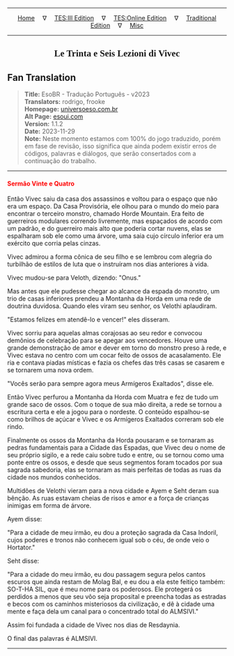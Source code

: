 
---

<!-- Jekyll Page Links -->

<center>
<a href="../../../../../index.html">Home</a>
&emsp;&nabla;&emsp;
<a href="../../../../index-tes3.html">TES:III Edition</a>
&emsp;&nabla;&emsp;
<a href="../../../../index-teso.html">TES:Online Edition</a>
&emsp;&nabla;&emsp;
<a href="../../../../index-traditional.html">Traditional Edition</a>
&emsp;&nabla;&emsp;
<a href="../../../../index-misc.html">Misc</a>
</center>

<!-- Markdown Body Below: -->

---

<center>
<h2><span style="font-family:Georgia">Le Trinta e Seis Lezioni di Vivec</span></h2>
</center>

## Fan Translation

> __Title:__ EsoBR - Tradução Português - v2023\
> __Translators:__ rodrigo, frooke\
> __Homepage:__ [universoeso.com.br][1]\
> __Alt Page:__ [esoui.com][2]\
> __Version:__ 1.1.2\
> __Date:__ 2023-11-29\
> __Note:__ Neste momento estamos com 100% do jogo traduzido, porém em fase de revisão, isso significa que ainda podem existir erros de códigos, palavras e diálogos, que serão consertados com a continuação do trabalho.

[1]: https://www.universoeso.com.br/traducao
[2]: https://www.esoui.com/downloads/info2256-EsoBR-TraduoPortugus-v2023.html

---

#### <span style="color:red">Sermão Vinte e Quatro</span>

Então Vivec saiu da casa dos assassinos e voltou para o espaço que não era um espaço. Da Casa Provisória, ele olhou para o mundo do meio para encontrar o terceiro monstro, chamado Horde Mountain. Era feito de guerreiros modulares correndo livremente, mas espaçados de acordo com um padrão, e do guerreiro mais alto que poderia cortar nuvens, elas se espalharam sob ele como uma árvore, uma saia cujo círculo inferior era um exército que corria pelas cinzas.

Vivec admirou a forma cônica de seu filho e se lembrou com alegria do turbilhão de estilos de luta que o instruíram nos dias anteriores à vida.

Vivec mudou-se para Veloth, dizendo: "Onus."

Mas antes que ele pudesse chegar ao alcance da espada do monstro, um trio de casas inferiores prendeu a Montanha da Horda em uma rede de doutrina duvidosa. Quando eles viram seu senhor, os Velothi aplaudiram.

"Estamos felizes em atendê-lo e vencer!" eles disseram.

Vivec sorriu para aquelas almas corajosas ao seu redor e convocou demônios de celebração para se apegar aos vencedores. Houve uma grande demonstração de amor e dever em torno do monstro preso à rede, e Vivec estava no centro com um cocar feito de ossos de acasalamento. Ele ria e contava piadas místicas e fazia os chefes das três casas se casarem e se tornarem uma nova ordem.

"Vocês serão para sempre agora meus Armígeros Exaltados", disse ele.

Então Vivec perfurou a Montanha da Horda com Muatra e fez de tudo um grande saco de ossos. Com o toque de sua mão direita, a rede se tornou a escritura certa e ele a jogou para o nordeste. O conteúdo espalhou-se como brilhos de açúcar e Vivec e os Armígeros Exaltados correram sob ele rindo.

Finalmente os ossos da Montanha da Horda pousaram e se tornaram as pedras fundamentais para a Cidade das Espadas, que Vivec deu o nome de seu próprio sigilo, e a rede caiu sobre tudo e entre, ou se tornou como uma ponte entre os ossos, e desde que seus segmentos foram tocados por sua sagrada sabedoria, elas se tornaram as mais perfeitas de todas as ruas da cidade nos mundos conhecidos.

Multidões de Velothi vieram para a nova cidade e Ayem e Seht deram sua bênção. As ruas estavam cheias de risos e amor e a força de crianças inimigas em forma de árvore.

Ayem disse:

"Para a cidade de meu irmão, eu dou a proteção sagrada da Casa Indoril, cujos poderes e tronos não conhecem igual sob o céu, de onde veio o Hortator."

Seht disse:

"Para a cidade do meu irmão, eu dou passagem segura pelos cantos escuros que ainda restam de Molag Bal, e eu dou a ela este feitiço também: SO-T-HA SIL, que é meu nome para os poderosos. Ele protegerá os perdidos a menos que seu vôo seja proposital e preencha todas as estradas e becos com os caminhos misteriosos da civilização, e dê à cidade uma mente e faça dela um canal para o concentrado total do ALMSIVI."

Assim foi fundada a cidade de Vivec nos dias de Resdaynia.

O final das palavras é ALMSIVI.

---

